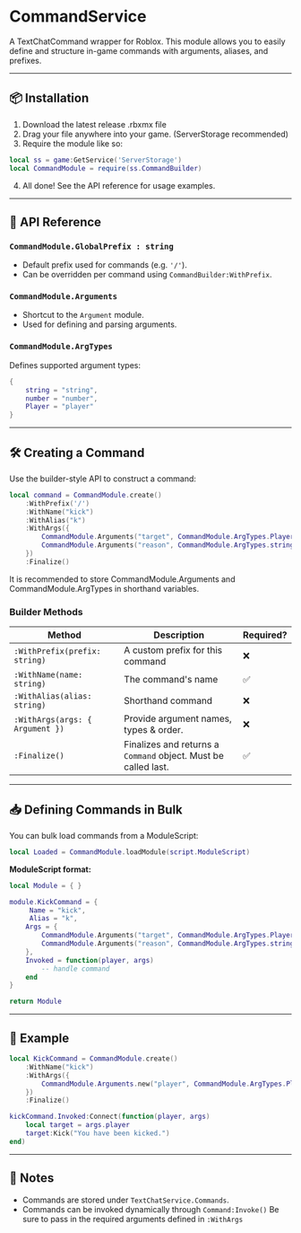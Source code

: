 # CommandService

A TextChatCommand wrapper for Roblox. This module allows you to easily define and structure in-game commands with arguments, aliases, and prefixes.

---

## 📦 Installation

1. Download the latest release .rbxmx file
2. Drag your file anywhere into your game. (ServerStorage recommended)
3. Require the module like so:
```lua
local ss = game:GetService('ServerStorage')
local CommandModule = require(ss.CommandBuilder)
```
4. All done! See the API reference for usage examples.

---

## 🧱 API Reference

### `CommandModule.GlobalPrefix : string`

* Default prefix used for commands (e.g. `'/'`).
* Can be overridden per command using `CommandBuilder:WithPrefix`.

### `CommandModule.Arguments`

* Shortcut to the `Argument` module.
* Used for defining and parsing arguments.

### `CommandModule.ArgTypes`

Defines supported argument types:
```lua
{
    string = "string",
    number = "number",
    Player = "player"
}
```

---

## 🛠️ Creating a Command

Use the builder-style API to construct a command:

```lua
local command = CommandModule.create()
	:WithPrefix('/')
    :WithName("kick")
    :WithAlias("k")
    :WithArgs({
        CommandModule.Arguments("target", CommandModule.ArgTypes.Player),
        CommandModule.Arguments("reason", CommandModule.ArgTypes.string)
    })
    :Finalize()
```
It is recommended to store CommandModule.Arguments and CommandModule.ArgTypes in shorthand variables.

### Builder Methods

| Method                          | Description                                                  | Required? |
| ------------------------------- | -------------------------------------------------------------  | --- |
| `:WithPrefix(prefix: string)`   | A custom prefix for this command                               | ❌ |
| `:WithName(name: string)`       | The command's name                                             | ✅ |
| `:WithAlias(alias: string)`     | Shorthand command                                              | ❌ |
| `:WithArgs(args: { Argument })` | Provide argument names, types & order.                         | ❌ |
| `:Finalize()`                   | Finalizes and returns a `Command` object. Must be called last. | ✅ |

---

## 📥 Defining Commands in Bulk

You can bulk load commands from a ModuleScript:

```lua
local Loaded = CommandModule.loadModule(script.ModuleScript)
```

**ModuleScript format:**

```lua
local Module = { }

module.KickCommand = {
     Name = "kick",
     Alias = "k",
    Args = {
        CommandModule.Arguments("target", CommandModule.ArgTypes.Player),
        CommandModule.Arguments("reason", CommandModule.ArgTypes.string)
    },
    Invoked = function(player, args)
        -- handle command
    end
}

return Module
```

---

## 🧪 Example

```lua
local KickCommand = CommandModule.create()
    :WithName("kick")
    :WithArgs({
        CommandModule.Arguments.new("player", CommandModule.ArgTypes.Player)
    })
    :Finalize()

kickCommand.Invoked:Connect(function(player, args)
    local target = args.player
    target:Kick("You have been kicked.")
end)
```

---

## 📝 Notes

* Commands are stored under `TextChatService.Commands`.
* Commands can be invoked dynamically through `Command:Invoke()`
 Be sure to pass in the required arguments defined in `:WithArgs`
